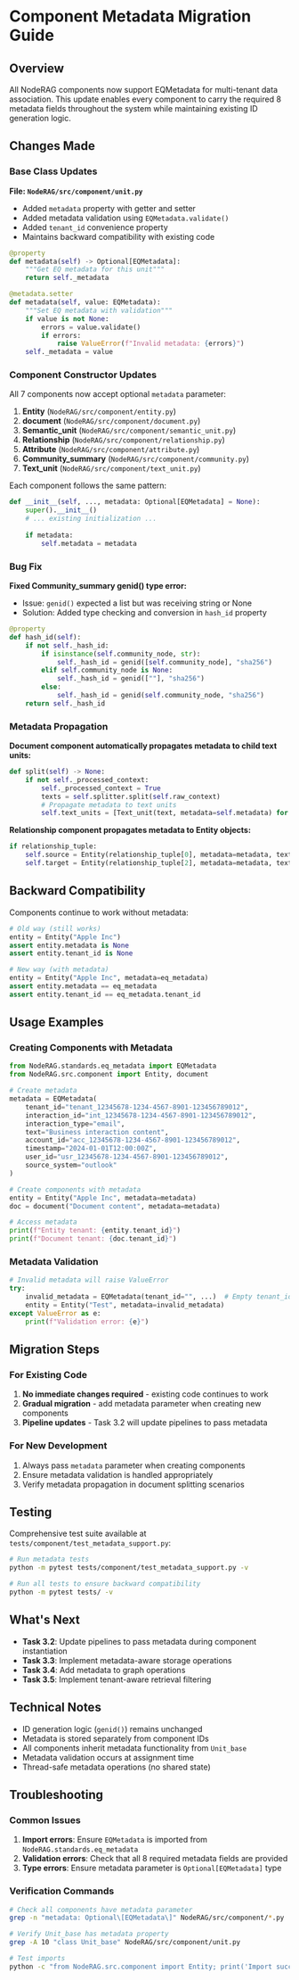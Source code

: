 # Component Metadata Migration Guide

## Overview
All NodeRAG components now support EQMetadata for multi-tenant data association. This update enables every component to carry the required 8 metadata fields throughout the system while maintaining existing ID generation logic.

## Changes Made

### Base Class Updates
**File: `NodeRAG/src/component/unit.py`**
- Added `metadata` property with getter and setter
- Added metadata validation using `EQMetadata.validate()`
- Added `tenant_id` convenience property
- Maintains backward compatibility with existing code

```python
@property
def metadata(self) -> Optional[EQMetadata]:
    """Get EQ metadata for this unit"""
    return self._metadata

@metadata.setter
def metadata(self, value: EQMetadata):
    """Set EQ metadata with validation"""
    if value is not None:
        errors = value.validate()
        if errors:
            raise ValueError(f"Invalid metadata: {errors}")
    self._metadata = value
```

### Component Constructor Updates
All 7 components now accept optional `metadata` parameter:

1. **Entity** (`NodeRAG/src/component/entity.py`)
2. **document** (`NodeRAG/src/component/document.py`)
3. **Semantic_unit** (`NodeRAG/src/component/semantic_unit.py`)
4. **Relationship** (`NodeRAG/src/component/relationship.py`)
5. **Attribute** (`NodeRAG/src/component/attribute.py`)
6. **Community_summary** (`NodeRAG/src/component/community.py`)
7. **Text_unit** (`NodeRAG/src/component/text_unit.py`)

Each component follows the same pattern:
```python
def __init__(self, ..., metadata: Optional[EQMetadata] = None):
    super().__init__()
    # ... existing initialization ...
    
    if metadata:
        self.metadata = metadata
```

### Bug Fix
**Fixed Community_summary genid() type error:**
- Issue: `genid()` expected a list but was receiving string or None
- Solution: Added type checking and conversion in `hash_id` property

```python
@property
def hash_id(self):
    if not self._hash_id:
        if isinstance(self.community_node, str):
            self._hash_id = genid([self.community_node], "sha256")
        elif self.community_node is None:
            self._hash_id = genid([""], "sha256")
        else:
            self._hash_id = genid(self.community_node, "sha256")
    return self._hash_id
```

### Metadata Propagation
**Document component automatically propagates metadata to child text units:**
```python
def split(self) -> None:
    if not self._processed_context:
        self._processed_context = True
        texts = self.splitter.split(self.raw_context)
        # Propagate metadata to text units
        self.text_units = [Text_unit(text, metadata=self.metadata) for text in texts]
```

**Relationship component propagates metadata to Entity objects:**
```python
if relationship_tuple:
    self.source = Entity(relationship_tuple[0], metadata=metadata, text_hash_id=text_hash_id)
    self.target = Entity(relationship_tuple[2], metadata=metadata, text_hash_id=text_hash_id)
```

## Backward Compatibility
Components continue to work without metadata:

```python
# Old way (still works)
entity = Entity("Apple Inc")
assert entity.metadata is None
assert entity.tenant_id is None

# New way (with metadata)
entity = Entity("Apple Inc", metadata=eq_metadata)
assert entity.metadata == eq_metadata
assert entity.tenant_id == eq_metadata.tenant_id
```

## Usage Examples

### Creating Components with Metadata
```python
from NodeRAG.standards.eq_metadata import EQMetadata
from NodeRAG.src.component import Entity, document

# Create metadata
metadata = EQMetadata(
    tenant_id="tenant_12345678-1234-4567-8901-123456789012",
    interaction_id="int_12345678-1234-4567-8901-123456789012",
    interaction_type="email",
    text="Business interaction content",
    account_id="acc_12345678-1234-4567-8901-123456789012",
    timestamp="2024-01-01T12:00:00Z",
    user_id="usr_12345678-1234-4567-8901-123456789012",
    source_system="outlook"
)

# Create components with metadata
entity = Entity("Apple Inc", metadata=metadata)
doc = document("Document content", metadata=metadata)

# Access metadata
print(f"Entity tenant: {entity.tenant_id}")
print(f"Document tenant: {doc.tenant_id}")
```

### Metadata Validation
```python
# Invalid metadata will raise ValueError
try:
    invalid_metadata = EQMetadata(tenant_id="", ...)  # Empty tenant_id
    entity = Entity("Test", metadata=invalid_metadata)
except ValueError as e:
    print(f"Validation error: {e}")
```

## Migration Steps

### For Existing Code
1. **No immediate changes required** - existing code continues to work
2. **Gradual migration** - add metadata parameter when creating new components
3. **Pipeline updates** - Task 3.2 will update pipelines to pass metadata

### For New Development
1. Always pass `metadata` parameter when creating components
2. Ensure metadata validation is handled appropriately
3. Verify metadata propagation in document splitting scenarios

## Testing
Comprehensive test suite available at `tests/component/test_metadata_support.py`:

```bash
# Run metadata tests
python -m pytest tests/component/test_metadata_support.py -v

# Run all tests to ensure backward compatibility
python -m pytest tests/ -v
```

## What's Next
- **Task 3.2**: Update pipelines to pass metadata during component instantiation
- **Task 3.3**: Implement metadata-aware storage operations
- **Task 3.4**: Add metadata to graph operations
- **Task 3.5**: Implement tenant-aware retrieval filtering

## Technical Notes
- ID generation logic (`genid()`) remains unchanged
- Metadata is stored separately from component IDs
- All components inherit metadata functionality from `Unit_base`
- Metadata validation occurs at assignment time
- Thread-safe metadata operations (no shared state)

## Troubleshooting

### Common Issues
1. **Import errors**: Ensure `EQMetadata` is imported from `NodeRAG.standards.eq_metadata`
2. **Validation errors**: Check that all 8 required metadata fields are provided
3. **Type errors**: Ensure metadata parameter is `Optional[EQMetadata]` type

### Verification Commands
```bash
# Check all components have metadata parameter
grep -n "metadata: Optional\[EQMetadata\]" NodeRAG/src/component/*.py

# Verify Unit_base has metadata property
grep -A 10 "class Unit_base" NodeRAG/src/component/unit.py

# Test imports
python -c "from NodeRAG.src.component import Entity; print('Import successful')"
```
